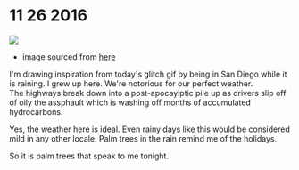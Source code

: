 # 11 26 2016

![](http://99percentinvisible.org/app/uploads/2015/03/photo-1421284621639-884f4129b61d.jpeg)

- image sourced from [here](http://99percentinvisible.org/app/uploads/2015/03/photo-1421284621639-884f4129b61d.jpeg)

I'm drawing inspiration from today's glitch gif by being in San Diego while 
it is raining.  I grew up here.  We're notorious for our perfect weather.  
The highways break down into a post-apocaylptic pile up as drivers slip off
of oily the assphault which is washing off months of accumulated hydrocarbons.

Yes, the weather here is ideal.  Even rainy days like this would be considered 
mild in any other locale.  Palm trees in the rain remind me of the holidays.

So it is palm trees that speak to me tonight.
